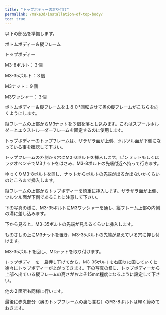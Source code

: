 ```yaml
---
title: "トップボディーの取り付け"
permalink: /make3d/installation-of-top-body/
toc: true
---
```

以下の部品を準備します。

ボトムボディー＆縦フレーム

トップボディー

M3-8ボルト：３個

M3-35ボルト：３個

M3ナット：９個

M3ワッシャー：３個

ボトムボディー＆縦フレームを１８０°回転させて奥の縦フレームがこちらを向くようにします。

縦フレームの上部からM3ナットを３個を落とし込みます。これはスプールホルダーとエクストルーダーフレームを固定するのに使用します。

トップボディーのトップフレームは、ザラザラ面が上側、ツルツル面が下側になっている事を確認して下さい。

トップフレームの外側から穴にM3-8ボルトを挿入します。ピンセットもしくはラジオペンチでM3ナットをはさみ、M3-8ボルトの先端付近へ持って行きます。

ゆっくりM3-8ボルトを回し、ナットからボルトの先端が出るか出ないかくらいのところまで挿入します。

縦フレームの上部からトップボディーを慎重に挿入します。ザラザラ面が上側、ツルツル面が下側であることに注意して下さい。

下の写真の様に、M3-35ボルトにM3ワッシャーを通し、縦フレーム上部の内側の溝に差し込みます。

下から見ると、M3-35ボルトの先端が見えるくらいに挿入します。

ものさしの上にM3ナットを置き、M3-35ボルトの先端が見えている穴に押し付けます。

M3-35ボルトを回し、M3ナットを取り付けます。

トップボディーを一旦押し下げてから、M3-35ボルトを右回りに回していくと徐々にトップボディーが上がってきます。下の写真の様に、トップボディーから上部へ出ている縦フレームの高さがおよそ15mm程度になるように設定して下さい。

他の２箇所も同様に行います。

最後に赤丸部分（奥のトップフレームの裏も含む）のM3-8ボルトは軽く締めておきます。
